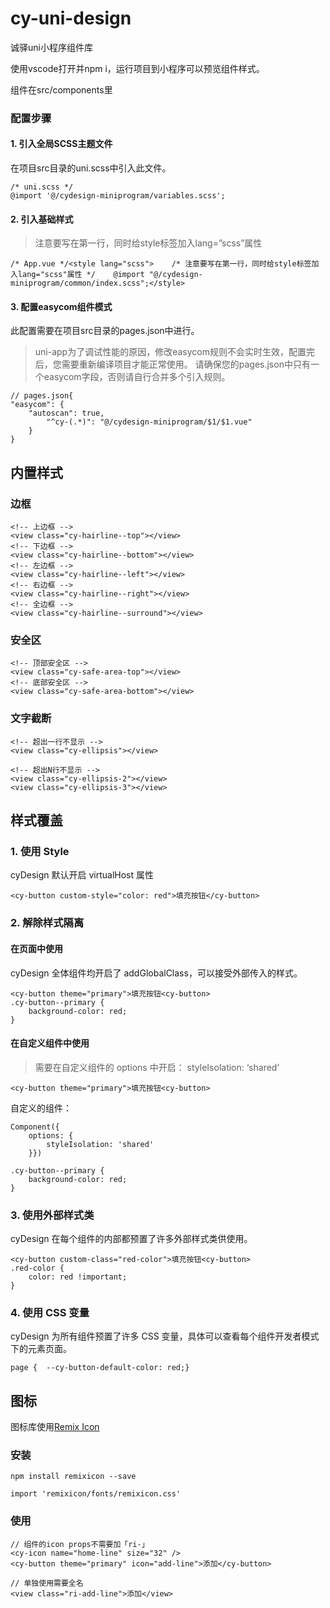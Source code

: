# cy-uni-design
诚驿uni小程序组件库



使用vscode打开并npm i，运行项目到小程序可以预览组件样式。

组件在src/components里



### 配置步骤

#### 1. 引入全局SCSS主题文件

在项目src目录的uni.scss中引入此文件。

<!--本组件依赖SCSS，您必须要安装此插件，否则无法正常运行。-->

```
/* uni.scss */
@import '@/cydesign-miniprogram/variables.scss';
```

#### 2. 引入基础样式

> 注意要写在第一行，同时给style标签加入lang=”scss”属性

```
/* App.vue */<style lang="scss">    /* 注意要写在第一行，同时给style标签加入lang="scss"属性 */    @import "@/cydesign-miniprogram/common/index.scss";</style>
```

#### 3. 配置easycom组件模式

此配置需要在项目src目录的pages.json中进行。

> uni-app为了调试性能的原因，修改easycom规则不会实时生效，配置完后，您需要重新编译项目才能正常使用。
> 请确保您的pages.json中只有一个easycom字段，否则请自行合并多个引入规则。

```
// pages.json{
"easycom": {
	"autoscan": true,
		"^cy-(.*)": "@/cydesign-miniprogram/$1/$1.vue"
	}
}
```



## 内置样式

### 边框

```
<!-- 上边框 -->
<view class="cy-hairline--top"></view>
<!-- 下边框 -->
<view class="cy-hairline--bottom"></view>
<!-- 左边框 -->
<view class="cy-hairline--left"></view>
<!-- 右边框 -->
<view class="cy-hairline--right"></view>
<!-- 全边框 -->
<view class="cy-hairline--surround"></view>
```

### 安全区

```
<!-- 顶部安全区 -->
<view class="cy-safe-area-top"></view>
<!-- 底部安全区 -->
<view class="cy-safe-area-bottom"></view>
```

### 文字截断

```
<!-- 超出一行不显示 -->
<view class="cy-ellipsis"></view>

<!-- 超出N行不显示 -->
<view class="cy-ellipsis-2"></view>
<view class="cy-ellipsis-3"></view>
```



## 样式覆盖

### 1. 使用 Style

cyDesign 默认开启 virtualHost 属性

```
<cy-button custom-style="color: red">填充按钮</cy-button>
```

### 2. 解除样式隔离

#### 在页面中使用

cyDesign 全体组件均开启了 addGlobalClass，可以接受外部传入的样式。

```
<cy-button theme="primary">填充按钮<cy-button>
.cy-button--primary {
	background-color: red;
}
```

#### 在自定义组件中使用

> 需要在自定义组件的 options 中开启： styleIsolation: ‘shared’

```
<cy-button theme="primary">填充按钮<cy-button>
```

自定义的组件：

```
Component({
	options: {
		styleIsolation: 'shared'
	}})
	
.cy-button--primary {  
	background-color: red;
}
```

### 3. 使用外部样式类

cyDesign 在每个组件的内部都预置了许多外部样式类供使用。

```
<cy-button custom-class="red-color">填充按钮<cy-button>
.red-color {  
	color: red !important;
}
```

### 4. 使用 CSS 变量

cyDesign 为所有组件预置了许多 CSS 变量，具体可以查看每个组件开发者模式下的元素页面。

```
page {  --cy-button-default-color: red;}
```



## 图标

图标库使用[Remix Icon](https://remixicon.com/)

### 安装

```
npm install remixicon --save

import 'remixicon/fonts/remixicon.css'
```

### 使用

```
// 组件的icon props不需要加「ri-」
<cy-icon name="home-line" size="32" />
<cy-button theme="primary" icon="add-line">添加</cy-button>

// 单独使用需要全名
<view class="ri-add-line">添加</view>
```
